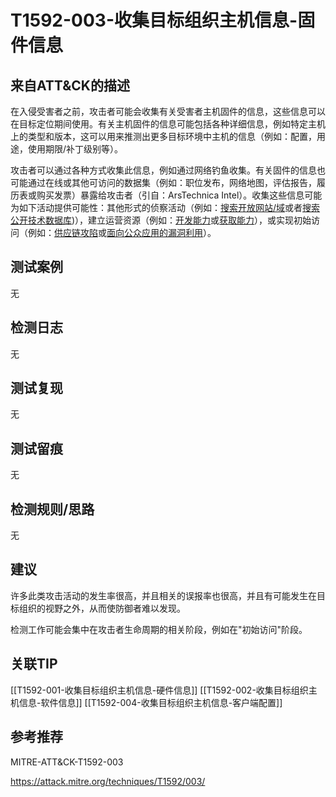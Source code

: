 # T1592-003-收集目标组织主机信息-固件信息

## 来自ATT&CK的描述

在入侵受害者之前，攻击者可能会收集有关受害者主机固件的信息，这些信息可以在目标定位期间使用。有关主机固件的信息可能包括各种详细信息，例如特定主机上的类型和版本，这可以用来推测出更多目标环境中主机的信息（例如：配置，用途，使用期限/补丁级别等）。

攻击者可以通过各种方式收集此信息，例如通过网络钓鱼收集。有关固件的信息也可能通过在线或其他可访问的数据集（例如：职位发布，网络地图，评估报告，履历表或购买发票）暴露给攻击者（引自：ArsTechnica Intel）。收集这些信息可能为如下活动提供可能性：其他形式的侦察活动（例如：[搜索开放网站/域](https://contribute.knowledge.qihoo.net/detail/technique/T1593)或者[搜索公开技术数据库](https://contribute.knowledge.qihoo.net/detail/technique/T1596))），建立运营资源（例如：[开发能力](https://contribute.knowledge.qihoo.net/detail/technique/T1587)或[获取能力](https://contribute.knowledge.qihoo.net/detail/technique/T1588)），或实现初始访问（例如：[供应链攻陷](https://contribute.knowledge.qihoo.net/detail/technique/T1195)或[面向公众应用的漏洞利用](https://contribute.knowledge.qihoo.net/detail/technique/T1190)）。

## 测试案例

无

## 检测日志

无

## 测试复现

无

## 测试留痕

无

## 检测规则/思路

无

## 建议

许多此类攻击活动的发生率很高，并且相关的误报率也很高，并且有可能发生在目标组织的视野之外，从而使防御者难以发现。

检测工作可能会集中在攻击者生命周期的相关阶段，例如在"初始访问"阶段。

## 关联TIP
[[T1592-001-收集目标组织主机信息-硬件信息]]
[[T1592-002-收集目标组织主机信息-软件信息]]
[[T1592-004-收集目标组织主机信息-客户端配置]]

## 参考推荐

MITRE-ATT&CK-T1592-003

<https://attack.mitre.org/techniques/T1592/003/>
